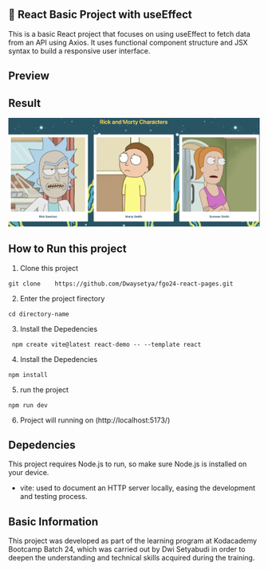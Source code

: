 ## 🚀 React Basic Project with useEffect

This is a basic React project that focuses on using useEffect to fetch data from an API using Axios. It uses functional component structure and JSX syntax to build a responsive user interface.

## Preview

## Result

![Result](./src/assets/Screenshot%202025-05-15%20at%2023.58.11.png)

## How to Run this project

1. Clone this project

```
git clone    https://github.com/Dwaysetya/fgo24-react-pages.git
```

2. Enter the project firectory

```
cd directory-name
```

3. Install the Depedencies

```
 npm create vite@latest react-demo -- --template react
```

4. Install the Depedencies

```
npm install
```

5. run the project

```
npm run dev
```

6. Project will running on (http://localhost:5173/)

## Depedencies

This project requires Node.js to run, so make sure Node.js is installed on your device.

- vite: used to document an HTTP server locally, easing the development and testing process.

## Basic Information

This project was developed as part of the learning program at Kodacademy Bootcamp Batch 24, which was carried out by Dwi Setyabudi in order to deepen the understanding and technical skills acquired during the training.
